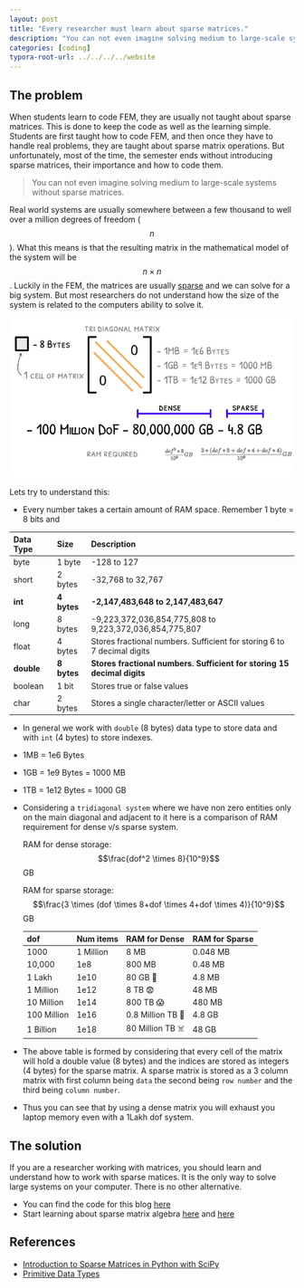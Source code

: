 ```yaml
---
layout: post
title: "Every researcher must learn about sparse matrices."
description: "You can not even imagine solving medium to large-scale systems without sparse matrices."
categories: [coding]
typora-root-url: ../../../../website
---
```


## The problem

When students learn to code FEM, they are usually not taught about sparse matrices. This is done to keep the code as well as the learning simple. Students are first taught how to code FEM, and then once they have to handle real problems, they are taught about sparse matrix operations. But unfortunately, most of the time, the semester ends without introducing sparse matrices, their importance and how to code them.

> You can not even imagine solving medium to large-scale systems without sparse matrices.

Real world systems are usually somewhere between a few thousand to well over a million degrees of freedom ($$n$$). What this means is that the resulting matrix in the mathematical model of the system will be $$n \times n$$. Luckily in the FEM, the matrices are usually [sparse](https://en.wikipedia.org/wiki/Sparse_matrix) and we can solve for a big system. But most researchers do not understand how the size of the system is related to the computers ability to solve it.

![background](/assets/images/background.png)

Lets try to understand this:

- Every number takes a certain amount of RAM space. Remember 1 byte = 8 bits and

| Data Type  | Size        | Description                                                  |
| :--------- | :---------- | :----------------------------------------------------------- |
| byte       | 1 byte      | -128 to 127                                                  |
| short      | 2 bytes     | -32,768 to 32,767                                            |
| **int**    | **4 bytes** | **-2,147,483,648 to 2,147,483,647**                          |
| long       | 8 bytes     | -9,223,372,036,854,775,808 to 9,223,372,036,854,775,807      |
| float      | 4 bytes     | Stores fractional numbers. Sufficient for storing 6 to 7 decimal digits |
| **double** | **8 bytes** | **Stores fractional numbers. Sufficient for storing 15 decimal digits** |
| boolean    | 1 bit       | Stores true or false values                                  |
| char       | 2 bytes     | Stores a single character/letter or ASCII values             |

- In general we work with `double` (8 bytes) data type to store data and with `int`  (4 bytes) to store indexes.

- 1MB = 1e6 Bytes

- 1GB = 1e9 Bytes = 1000 MB

- 1TB = 1e12 Bytes = 1000 GB

- Considering a `tridiagonal system` where we have non zero entities only on the main diagonal and adjacent to it here is a comparison of RAM requirement for dense v/s sparse system.

  RAM for dense storage: $$\frac{dof^2 \times 8}{10^9}$$GB

  RAM for sparse storage: $$\frac{3 \times (dof \times 8+dof \times 4+dof \times 4)}{10^9}$$GB

  | dof         | Num items | RAM for Dense | RAM for Sparse |
  | ----------- | --------- | ------ | -------- |
  | 1000        | 1 Million | 8 MB | 0.048 MB |
  | 10,000	    | 1e8		    | 800 MB | 0.48 MB |
  | 1 Lakh   		| 1e10      | 80 GB 🧐 | 4.8 MB |
  | 1 Million   | 1e12      | 8 TB 😨 | 48 MB |
  | 10 Million  | 1e14      | 800 TB 😱 | 480 MB |
  | 100 Million | 1e16      | 0.8 Million TB 🤯 | 4.8 GB |
  | 1 Billion   | 1e18      | 80 Million TB ☠️ | 48 GB |

- The above table is formed by considering that every cell of the matrix will hold a double value (8 bytes) and the indices are stored as integers (4 bytes) for the sparse matrix. A sparse matrix is stored as a 3 column matrix with first column being `data` the second being `row number` and the third being `column number`.

- Thus you can see that by using a dense matrix you will exhaust you laptop memory even with a 1Lakh dof system.

## The solution

If you are a researcher working with matrices, you should learn and understand how to work with sparse matices. It is the only way to solve large systems on your computer. There is no other alternative.

- You can find the code for this blog [here](https://gist.github.com/iitrabhi/39a4a3808635e227d4cc87ac4d47ef9d)
- Start learning about sparse matrix algebra [here](https://www.w3schools.com/python/scipy/scipy_sparse_data.php) and [here](https://cmdlinetips.com/2018/03/sparse-matrices-in-python-with-scipy/)

## References

- [Introduction to Sparse Matrices in Python with SciPy](https://cmdlinetips.com/2018/03/sparse-matrices-in-python-with-scipy/)
- [Primitive Data Types](https://www.w3schools.com/java/java_data_types.asp)
